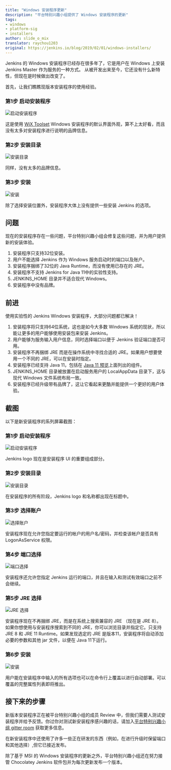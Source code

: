 ```yaml
---
title: "Windows 安装程序更新"
description: "平台特别兴趣小组提供了 Windows 安装程序的更新"
tags:
- windows
- platform-sig
- installers
author: slide_o_mix
translator: raychou1203
original: https://jenkins.io/blog/2019/02/01/windows-installers/
---
```


Jenkins 的 Windows 安装程序已经存在很多年了，它是用户在 Windows 上安装 Jenkins Master 作为服务的一种方式。
从被开发出来至今，它还没有什么新特性，但现在是时候做出改变了。

首先，让我们瞧瞧现版本安装程序的使用经验。

### 第1步 启动安装程序

![启动安装程序](../../../images/articles/2019/02/2019-02-01-windows-installer/old_installer_1.png)

这是使用 [WiX Toolset](https://wixtoolset.org) Windows 安装程序的默认界面外观，算不上太好看，而且没有太多对安装程序进行说明的品牌信息。

### 第2步 安装目录

![安装目录](../../../images/articles/2019/02/2019-02-01-windows-installer/old_installer_2.png)

同样，没有太多的品牌信息。

### 第3步 安装

![安装](../../../images/articles/2019/02/2019-02-01-windows-installer/old_installer_3.png)

除了选择安装位置外，安装程序大体上没有提供一些安装 Jenkins 的选项。

## 问题

现在的安装程序存在一些问题，平台特别兴趣小组会修复这些问题，并为用户提供新的安装体验。

 1. 安装程序只支持32位安装。
 2. 用户不能选择 Jenkins 作为 Windows 服务启动时的端口以及账户。
 3. 安装程序捆绑了32位的 Java Runtime，而没有使用已存在的 JRE。
 4. 安装程序不支持 Jenkins for Java 11中的实验性支持。
 5. JENKINS_HOME 目录并不适合现代 Windows。
 6. 安装程序中没有品牌。
 
## 前进

使用实验性的 Jenkins Windows 安装程序，大部分问题都已解决！

 1. 安装程序将只支持64位系统，这也是如今大多数 Windows 系统的现状，所以能让更多的用户能够使用安装包来安装 Jenkins。
 2. 用户能够为服务输入用户信息，同时选择端口以便于 Jenkins 验证端口是否可用。
 3. 安装程序不再捆绑 JRE 而是在操作系统中寻找合适的 JRE。如果用户想要使用一个不同的 JRE，可以在安装时指定。
 4. 安装程序已经支持 Java 11，包括在 [Java 11 预览](https://jenkins.io/zh/blog/2018/12/14/java11-preview-availability/)上面列出的组件。
 5. JENKINS_HOME 目录被放置在启动服务用户的 LocalAppData 目录下，这与现代 Windows 文件系统布局一致。
 6. 安装程序已经升级带有品牌了，这让它看起来更酷并能提供一个更好的用户体验。
 
## 截图

以下是新安装程序的系列屏幕截图：

### 第1步 启动安装程序

![启动安装程序](../../../images/articles/2019/02/2019-02-01-windows-installer/new_installer_1.png)

Jenkins logo 现在是安装程序 UI 的重要组成部分。

### 第2步 安装目录

![安装目录](../../../images/articles/2019/02/2019-02-01-windows-installer/new_installer_2.png)

在安装程序的所有阶段，Jenkins logo 和名称都出现在标题中。

### 第3步 选择账户

![选择账户](../../../images/articles/2019/02/2019-02-01-windows-installer/new_installer_3.png)

安装程序现在允许您指定要运行的帐户的用户名/密码，并检查该帐户是否具有 LogonAsService 权限。

### 第4步 端口选择

![端口选择](../../../images/articles/2019/02/2019-02-01-windows-installer/new_installer_4.png)

安装程序还允许您指定 Jenkins 运行的端口，并且在输入和测试有效端口之前不会继续。

### 第5步 JRE 选择

![JRE 选择](../../../images/articles/2019/02/2019-02-01-windows-installer/new_installer_5.png)

安装程序现在不再捆绑 JRE，而是在系统上搜索兼容的 JRE （现在是 JRE 8）。 如果你想使用与安装程序搜索到不同的 JRE，你可以浏览目录并指定它。只支持 JRE 8 和 JRE 11 Runtime。如果发现选定的 JRE 是版本11，安装程序将自动添加必要的参数和其他 jar 文件，以便在 Java 11下运行。

### 第6步 安装

![安装](../../../images/articles/2019/02/2019-02-01-windows-installer/new_installer_6.png)

用户能在安装程序中输入的所有选项也可以在命令行上覆盖以进行自动部署。可以覆盖的完整属性列表即将推出。

## 接下来的步骤

新版本安装程序正在被平台特别兴趣小组的成员 Review 中，但我们需要人测试安装程序并给予反馈。你过你对测试新安装程序感兴趣的话，请加入[平台特别兴趣小组 gitter room](https://gitter.im/jenkinsci/platform-sig) 获取更多信息。

在新安装程序中还使用了许多一些正在研发的东西（例如，在进行升级时保留端口和其他选择）,但它已接近发布。

除了基于 MSI 的 Windows 安装程序的更新之外，平台特别兴趣小组还在努力接管 Chocolatey Jenkins 软件包并为每次更新发布一个版本。
